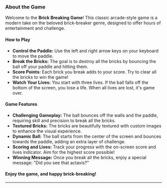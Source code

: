 

### About the Game

Welcome to the **Brick Breaking Game**! This classic arcade-style game is a modern take on the beloved brick-breaker genre, designed to offer hours of entertainment and challenge.

#### How to Play
- **Control the Paddle:** Use the left and right arrow keys on your keyboard to move the paddle.
- **Break the Bricks:** The goal is to destroy all the bricks by bouncing the ball off your paddle and hitting them.
- **Score Points:** Each brick you break adds to your score. Try to clear all the bricks to win the game!
- **Watch Your Lives:** You start with three lives. If the ball falls off the bottom of the screen, you lose a life. When all lives are lost, it's game over.

#### Game Features
- **Challenging Gameplay:** The ball bounces off the walls and the paddle, requiring skill and precision to break all the bricks.
- **Textured Bricks:** The bricks are beautifully textured with custom images to enhance the visual experience.
- **Dynamic Ball:** The ball starts from the center of the screen and bounces towards the paddle, adding an extra layer of challenge.
- **Scoring and Lives:** Track your progress with the on-screen score and lives indicator. Aim for the highest score possible!
- **Winning Message:** Once you break all the bricks, enjoy a special message: "Did you see that actavis?"

#### Enjoy the game, and happy brick-breaking!

---